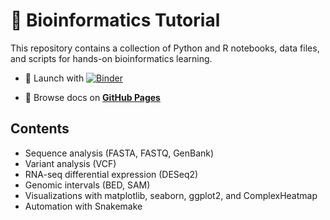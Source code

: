# 🧬 Bioinformatics Tutorial

This repository contains a collection of Python and R notebooks, data files, and scripts for hands-on bioinformatics learning.

- 🔬 Launch with [![Binder](https://mybinder.org/badge_logo.svg)](https://mybinder.org/v2/gh/gjblagojce/bioinfo_tutorial_1/main?urlpath=lab)

- 📘 Browse docs on [**GitHub Pages**](https://gjblagojce.github.io/bioinfo_tutorial_1/)

## Contents
- Sequence analysis (FASTA, FASTQ, GenBank)
- Variant analysis (VCF)
- RNA-seq differential expression (DESeq2)
- Genomic intervals (BED, SAM)
- Visualizations with matplotlib, seaborn, ggplot2, and ComplexHeatmap
- Automation with Snakemake
